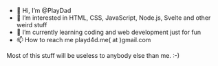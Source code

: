 - 👋 Hi, I’m @PlayDad
- 👀 I’m interested in HTML, CSS, JavaScript, Node.js, Svelte and other weird stuff
- 🌱 I’m currently learning coding and web development just for fun
- 📫 How to reach me playd4d.me( at )gmail.com

Most of this stuff will be useless to anybody else than me. :-)

<!---
PlayDad/PlayDad is a ✨ special ✨ repository because its `README.md` (this file) appears on your GitHub profile.
You can click the Preview link to take a look at your changes.
--->
